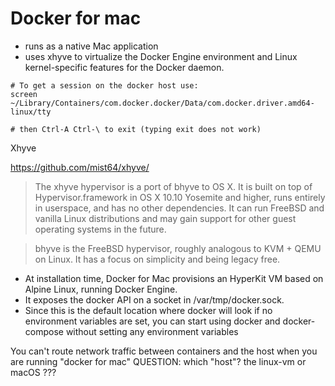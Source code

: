 # Docker for mac

* runs as a native Mac application
* uses xhyve to virtualize the Docker Engine environment and Linux
  kernel-specific features for the Docker daemon.

```
# To get a session on the docker host use:
screen ~/Library/Containers/com.docker.docker/Data/com.docker.driver.amd64-linux/tty

# then Ctrl-A Ctrl-\ to exit (typing exit does not work)
```

Xhyve

https://github.com/mist64/xhyve/

> The xhyve hypervisor is a port of bhyve to OS X. It is built on top of
> Hypervisor.framework in OS X 10.10 Yosemite and higher, runs entirely in
> userspace, and has no other dependencies. It can run FreeBSD and vanilla
> Linux distributions and may gain support for other guest operating systems in
> the future.

> bhyve is the FreeBSD hypervisor, roughly analogous to KVM + QEMU on Linux. It
> has a focus on simplicity and being legacy free.

* At installation time, Docker for Mac provisions an HyperKit VM based on
  Alpine Linux, running Docker Engine.
* It exposes the docker API on a socket in /var/tmp/docker.sock.
* Since this is the default location where docker will look if no environment
  variables are set, you can start using docker and docker-compose without
  setting any environment variables

You can't route network traffic between containers and the host when you are running "docker for mac"
    QUESTION: which "host"? the linux-vm or macOS ???
